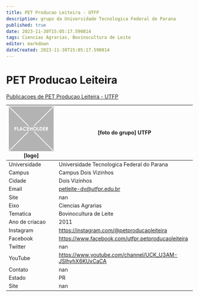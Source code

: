 ```yaml
---
title: PET Producao Leiteira - UTFP
description: grupo da Universidade Tecnologica Federal do Parana
published: true
date: 2023-11-30T15:05:17.590814
tags: Ciencias Agrarias, Bovinocultura de Leite
editor: markdown
dateCreated: 2023-11-30T15:05:17.590814
---
```


# PET Producao Leiteira

[Publicacoes de PET Producao Leiteira - UTFP](/atividade/23PETProducaoLeiteiraUTFP/feed)

| ![placeholder.png](/placeholder.png) [logo] | [foto do grupo] UTFP         |
| ------------------------------------------- | ------------------------------------------------- |
| Universidade                                | Universidade Tecnologica Federal do Parana      |
| Campus                                      | Campus Dois Vizinhos            |
| Cidade                                      | Dois Vizinhos             |
| Email                                       | petleite-dv@utfpr.edu.br             |
| Site                                        | nan              |
| Eixo                                        | Ciencias Agrarias              |
| Tematica                                    | Bovinocultura de Leite          |
| Ano de criacao                              | 2011        |
| Instagram                                   | https://instagram.com/@petproducaoleiteira         |
| Facebook                                    | https://www.facebook.com/utfpr.petproducaoleiteira          |
| Twitter                                     | nan           |
| YouTube                                     | https://www.youtube.com/channel/UCK_U3AM-JSIhyhX6KUxCaCA           |
| Contato                                     | nan         |
| Estado                                      |  PR            |
| Site                                        | nan |
